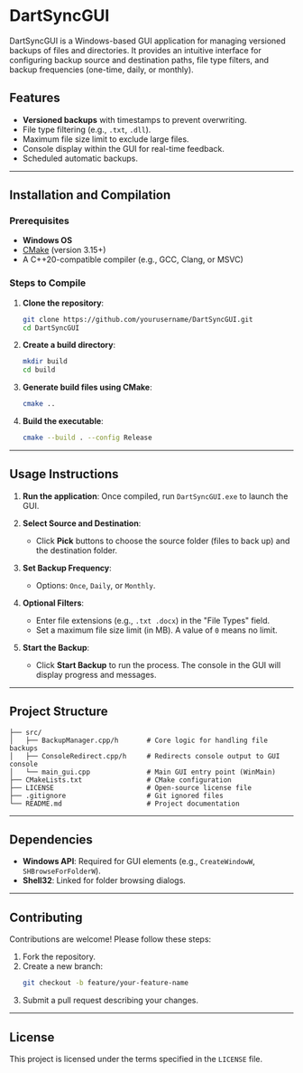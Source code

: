 
# DartSyncGUI

DartSyncGUI is a Windows-based GUI application for managing versioned backups of files and directories. It provides an intuitive interface for configuring backup source and destination paths, file type filters, and backup frequencies (one-time, daily, or monthly).

## Features

- **Versioned backups** with timestamps to prevent overwriting.
- File type filtering (e.g., `.txt`, `.dll`).
- Maximum file size limit to exclude large files.
- Console display within the GUI for real-time feedback.
- Scheduled automatic backups.

---

## Installation and Compilation

### Prerequisites

- **Windows OS**
- [CMake](https://cmake.org/download/) (version 3.15+)
- A C++20-compatible compiler (e.g., GCC, Clang, or MSVC)

### Steps to Compile

1. **Clone the repository**:
   ```bash
   git clone https://github.com/yourusername/DartSyncGUI.git
   cd DartSyncGUI
   ```

2. **Create a build directory**:
   ```bash
   mkdir build
   cd build
   ```

3. **Generate build files using CMake**:
   ```bash
   cmake ..
   ```

4. **Build the executable**:
   ```bash
   cmake --build . --config Release
   ```

---

## Usage Instructions

1. **Run the application**: 
   Once compiled, run `DartSyncGUI.exe` to launch the GUI.

2. **Select Source and Destination**:
   - Click **Pick** buttons to choose the source folder (files to back up) and the destination folder.

3. **Set Backup Frequency**:
   - Options: `Once`, `Daily`, or `Monthly`.

4. **Optional Filters**:
   - Enter file extensions (e.g., `.txt .docx`) in the "File Types" field.
   - Set a maximum file size limit (in MB). A value of `0` means no limit.

5. **Start the Backup**:
   - Click **Start Backup** to run the process. The console in the GUI will display progress and messages.

---

## Project Structure

```
├── src/
│   ├── BackupManager.cpp/h       # Core logic for handling file backups
│   ├── ConsoleRedirect.cpp/h     # Redirects console output to GUI console
│   └── main_gui.cpp              # Main GUI entry point (WinMain)
├── CMakeLists.txt                # CMake configuration
├── LICENSE                       # Open-source license file
├── .gitignore                    # Git ignored files
└── README.md                     # Project documentation
```

---

## Dependencies

- **Windows API**: Required for GUI elements (e.g., `CreateWindowW`, `SHBrowseForFolderW`).
- **Shell32**: Linked for folder browsing dialogs.

---

## Contributing

Contributions are welcome! Please follow these steps:
1. Fork the repository.
2. Create a new branch:
   ```bash
   git checkout -b feature/your-feature-name
   ```
3. Submit a pull request describing your changes.

---

## License

This project is licensed under the terms specified in the `LICENSE` file.
